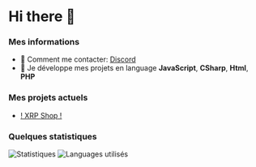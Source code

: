# Hi there 👋

### Mes informations
- 🔭 Comment me contacter: [Discord](https://discord.gg/wg8jwFb) 
- 🌱 Je développe mes projets en language __JavaScript__, __CSharp__, __Html__, __PHP__

### Mes projets actuels 
- [! XRP Shop !](https://discord.gg/WQRaFwxdx)


### Quelques statistiques
<img alt="Statistiques" src="https://github-readme-stats.vercel.app/api?username=matyeu&show_icons=true&hide_border=true&theme=tokyonight" />
<img alt="Languages utilisés" src="https://github-readme-stats.vercel.app/api/top-langs?username=matyeu&show_icons=true&theme=tokyonight&layout=compact" />

